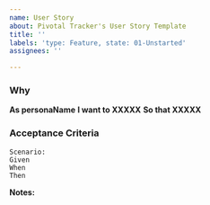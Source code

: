 ```yaml
---
name: User Story
about: Pivotal Tracker's User Story Template
title: ''
labels: 'type: Feature, state: 01-Unstarted'
assignees: ''

---
```


### Why

<!--
Persona: 

* Alana ... Platform Engineer (Tanzu Admin)
* Cody  ... Cluster Admin (Cluster Admin)
* Naomi ... Application Developer

https://community.pivotal.io/s/article/understanding-the-personas-of-alana-cody-and-naomi-within-pivotal-container-service-pks
-->

**As personaName**
**I want to XXXXX**
**So that XXXXX**

### Acceptance Criteria

```gherkin
Scenario: 
Given
When
Then
```

**Notes:**
